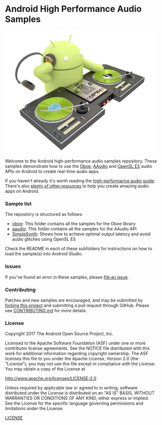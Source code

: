 # Android High Performance Audio Samples
![Bugdroid DJing image](djdroid-light.png "Bugdroid DJing image")

Welcome to the Android high-performance audio samples repository. These samples demonstrate how to use the [Oboe](https://github.com/google/oboe), [AAudio](https://developer.android.com/ndk/guides/audio/aaudio/aaudio.html) and [OpenSL ES](https://developer.android.com/ndk/guides/audio/opensl/index.html) audio APIs on Android to create real-time audio apps. 

If you haven't already it's worth reading the [high-performance audio guide](https://developer.android.com/ndk/guides/audio/index.html). There's also [plenty of other resources](RESOURCES.md) to help you create amazing audio apps on Android.

### Sample list
The repository is structured as follows: 

- [oboe](oboe): This folder contains all the samples for the Oboe library
- [aaudio](aaudio): This folder contains all the samples for the AAudio API
- [SimpleSynth](SimpleSynth): Shows how to achieve optimal output latency and avoid audio glitches using OpenSL ES 

Check the README in each of these subfolders for instructions on how to load the sample(s) into Android Studio. 

### Issues
If you've found an error in these samples, please [file an issue](https://github.com/googlesamples/android-audio-high-performance/issues/new).

### Contributing
Patches and new samples are encouraged, and may be submitted by [forking this project](https://github.com/googlesamples/android-audio-high-performance/fork) and
submitting a pull request through GitHub. Please see [CONTRIBUTING.md](CONTRIBUTING.md) for more details.

### License
Copyright 2017 The Android Open Source Project, Inc.

Licensed to the Apache Software Foundation (ASF) under one or more contributor
license agreements.  See the NOTICE file distributed with this work for
additional information regarding copyright ownership.  The ASF licenses this
file to you under the Apache License, Version 2.0 (the "License"); you may not
use this file except in compliance with the License.  You may obtain a copy of
the License at

http://www.apache.org/licenses/LICENSE-2.0

Unless required by applicable law or agreed to in writing, software
distributed under the License is distributed on an "AS IS" BASIS, WITHOUT
WARRANTIES OR CONDITIONS OF ANY KIND, either express or implied.  See the
License for the specific language governing permissions and limitations under
the License.

[LICENSE](LICENSE)

